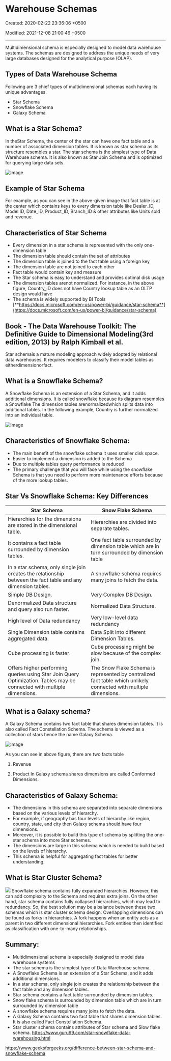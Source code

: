 # Warehouse Schemas

Created: 2020-02-22 23:36:06 +0500

Modified: 2021-12-08 21:00:46 +0500

---

Multidimensional schema is especially designed to model data warehouse systems. The schemas are designed to address the unique needs of very large databases designed for the analytical purpose (OLAP).
## Types of Data Warehouse Schema

Following are 3 chief types of multidimensional schemas each having its unique advantages.
-   Star Schema
-   Snowflake Schema
-   Galaxy Schema
## What is a Star Schema?

In theStar Schema, the center of the star can have one fact table and a number of associated dimension tables. It is known as star schema as its structure resembles a star. The star schema is the simplest type of Data Warehouse schema. It is also known as Star Join Schema and is optimized for querying large data sets.

![image](media/Data-Warehousing_Warehouse-Schemas-image1.png)
## Example of Star Schema

For example, as you can see in the above-given image that fact table is at the center which contains keys to every dimension table like Dealer_ID, Model ID, Date_ID, Product_ID, Branch_ID & other attributes like Units sold and revenue.
## Characteristics of Star Schema
-   Every dimension in a star schema is represented with the only one-dimension table
-   The dimension table should contain the set of attributes
-   The dimension table is joined to the fact table using a foreign key
-   The dimension table are not joined to each other
-   Fact table would contain key and measure
-   The Star schema is easy to understand and provides optimal disk usage
-   The dimension tables arenot normalized. For instance, in the above figure, Country_ID does not have Country lookup table as an OLTP design would have
-   The schema is widely supported by BI Tools
[**https://docs.microsoft.com/en-us/power-bi/guidance/star-schema**](https://docs.microsoft.com/en-us/power-bi/guidance/star-schema)

## Book - The Data Warehouse Toolkit: The Definitive Guide to Dimensional Modeling(3rd edition, 2013) by Ralph Kimball et al.
Star schemais a mature modeling approach widely adopted by relational data warehouses. It requires modelers to classify their model tables as eitherdimensionorfact.
## What is a Snowflake Schema?

A Snowflake Schema is an extension of a Star Schema, and it adds additional dimensions. It is called snowflake because its diagram resembles a Snowflake
The dimension tables arenormalizedwhich splits data into additional tables. In the following example, Country is further normalized into an individual table.

![image](media/Data-Warehousing_Warehouse-Schemas-image2.png)
## Characteristics of Snowflake Schema:
-   The main benefit of the snowflake schema it uses smaller disk space.
-   Easier to implement a dimension is added to the Schema
-   Due to multiple tables query performance is reduced
-   The primary challenge that you will face while using the snowflake Schema is that you need to perform more maintenance efforts because of the more lookup tables.
## Star Vs Snowflake Schema: Key Differences

| **Star Schema**                                                                                                        | **Snow Flake Schema**                                                                                             |
|-------------------------------------|-----------------------------------|
| Hierarchies for the dimensions are stored in the dimensional table.                                                    | Hierarchies are divided into separate tables.                                                                     |
| It contains a fact table surrounded by dimension tables.                                                               | One fact table surrounded by dimension table which are in turn surrounded by dimension table                      |
| In a star schema, only single join creates the relationship between the fact table and any dimension tables.           | A snowflake schema requires many joins to fetch the data.                                                         |
| Simple DB Design.                                                                                                      | Very Complex DB Design.                                                                                           |
| Denormalized Data structure and query also run faster.                                                                 | Normalized Data Structure.                                                                                        |
| High level of Data redundancy                                                                                          | Very low-level data redundancy                                                                                    |
| Single Dimension table contains aggregated data.                                                                       | Data Split into different Dimension Tables.                                                                       |
| Cube processing is faster.                                                                                             | Cube processing might be slow because of the complex join.                                                        |
| Offers higher performing queries using Star Join Query Optimization. Tables may be connected with multiple dimensions. | The Snow Flake Schema is represented by centralized fact table which unlikely connected with multiple dimensions. |
## What is a Galaxy schema?

A Galaxy Schema contains two fact table that shares dimension tables. It is also called Fact Constellation Schema. The schema is viewed as a collection of stars hence the name Galaxy Schema.

![image](media/Data-Warehousing_Warehouse-Schemas-image3.png)

As you can see in above figure, there are two facts table

1.  Revenue

2.  Product
In Galaxy schema shares dimensions are called Conformed Dimensions.
## Characteristics of Galaxy Schema:
-   The dimensions in this schema are separated into separate dimensions based on the various levels of hierarchy.
-   For example, if geography has four levels of hierarchy like region, country, state, and city then Galaxy schema should have four dimensions.
-   Moreover, it is possible to build this type of schema by splitting the one-star schema into more Star schemes.
-   The dimensions are large in this schema which is needed to build based on the levels of hierarchy.
-   This schema is helpful for aggregating fact tables for better understanding.
## What is Star Cluster Schema?

![](media/Data-Warehousing_Warehouse-Schemas-image4.png)
Snowflake schema contains fully expanded hierarchies. However, this can add complexity to the Schema and requires extra joins. On the other hand, star schema contains fully collapsed hierarchies, which may lead to redundancy. So, the best solution may be a balance between these two schemas which is star cluster schema design.
Overlapping dimensions can be found as forks in hierarchies. A fork happens when an entity acts as a parent in two different dimensional hierarchies. Fork entities then identified as classification with one-to-many relationships.
## Summary:
-   Multidimensional schema is especially designed to model data warehouse systems
-   The star schema is the simplest type of Data Warehouse schema.
-   A Snowflake Schema is an extension of a Star Schema, and it adds additional dimensions.
-   In a star schema, only single join creates the relationship between the fact table and any dimension tables.
-   Star schema contains a fact table surrounded by dimension tables.
-   Snow flake schema is surrounded by dimension table which are in turn surrounded by dimension table
-   A snowflake schema requires many joins to fetch the data.
-   A Galaxy Schema contains two fact table that shares dimension tables. It is also called Fact Constellation Schema.
-   Star cluster schema contains attributes of Star schema and Slow flake schema.
<https://www.guru99.com/star-snowflake-data-warehousing.html>

<https://www.geeksforgeeks.org/difference-between-star-schema-and-snowflake-schema>
